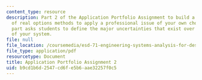 ```yaml
---
content_type: resource
description: Part 2 of the Application Portfolio Assignment to build a suite of applications
  of real options methods to apply a professional issue of your own choosing. This
  part asks students to define the major uncertainties that exist over the life span
  of your system.
file: null
file_location: /coursemedia/esd-71-engineering-systems-analysis-for-design-fall-2008/b9cd1b6d2547cd6fe5b6aae32257f0c5_ap_assn2.pdf
file_type: application/pdf
resourcetype: Document
title: Application Portfolio Assignment 2
uid: b9cd1b6d-2547-cd6f-e5b6-aae32257f0c5
---
```

